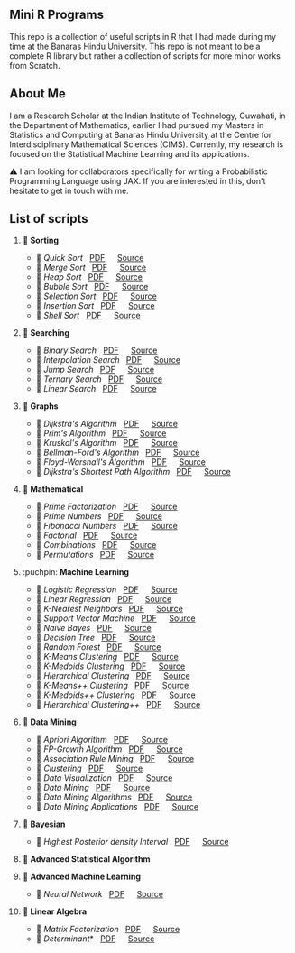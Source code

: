 ## Mini R Programs

This repo is a collection of useful scripts in R that I had made during my time at the Banaras Hindu University. This repo is not meant to be a complete R library but rather a collection of scripts for more minor works from Scratch.

## About Me

I am a Research Scholar at the Indian Institute of Technology, Guwahati, in the 
Department of Mathematics, earlier I had pursued my Masters in Statistics and 
Computing at Banaras Hindu University at the Centre for Interdisciplinary 
Mathematical Sciences (CIMS). Currently, my research is focused on the 
Statistical Machine Learning and its applications.  

:warning: I am looking for collaborators specifically for writing a Probabilistic 
Programming Language using JAX. If you are interested in this, don't hesitate to get in touch with me. 


## List of scripts

1. :pushpin: **Sorting**  
   - :round_pushpin: *Quick Sort*  &nbsp; [PDF](Sorting/QuickSort/quicksort.pdf)  &emsp; [Source](Sorting/QuickSort/quicksort.R)  
   - :round_pushpin: *Merge Sort*  &nbsp; [PDF](Sorting/Merge%20Sort/mergesort.pdf)  &emsp; [Source](Sorting/Merge%20Sort/mergesort.R)
   - :round_pushpin: *Heap Sort*  &nbsp; [PDF](Sorting/HeapSort/heapsort.pdf)  &emsp; [Source](Sorting/HeapSort/heapsort.R)
    - :round_pushpin: *Bubble Sort*  &nbsp; [PDF](Sorting/Bubble%20Sort/bubblesort.pdf)  &emsp; [Source](Sorting/Bubble%20Sort/bubblesort.R)
    - :round_pushpin: *Selection Sort*  &nbsp; [PDF](Sorting/SelectionSort/selectionsort.pdf)  &emsp; [Source](Sorting/SelectionSort/selectionsort.R)
    - :round_pushpin: *Insertion Sort*  &nbsp; [PDF](Sorting/InsertionSort/insertionsort.pdf)  &emsp; [Source](Sorting/InsertionSort/insertionsort.R)
    - :round_pushpin: *Shell Sort*  &nbsp; [PDF](Sorting/ShellSort/shellsort.pdf)  &emsp; [Source](Sorting/ShellSort/shellsort.R)
2. :pushpin: **Searching**  
   - :round_pushpin: *Binary Search*  &nbsp; [PDF](Searching/BinarySearch/binarysearch.pdf)  &emsp; [Source](Searching/BinarySearch/binarysearch.R)
   - :round_pushpin: *Interpolation Search*  &nbsp; [PDF](Searching/InterpolationSearch/interpolationsearch.pdf)  &emsp; [Source](Searching/InterpolationSearch/interpolationsearch.R)
   - :round_pushpin: *Jump Search*  &nbsp; [PDF](Searching/JumpSearch/jumpsearch.pdf)  &emsp; [Source](Searching/JumpSearch/jumpsearch.R)
   - :round_pushpin: *Ternary Search*  &nbsp; [PDF](Searching/TernarySearch/ternarysearch.pdf)  &emsp; [Source](Searching/TernarySearch/ternarysearch.R)
   - :round_pushpin: *Linear Search*  &nbsp; [PDF](Searching/LinearSearch/linearsearch.pdf)  &emsp; [Source](Searching/LinearSearch/linearsearch.R)
3. :pushpin: **Graphs**
   - :round_pushpin: *Dijkstra's Algorithm*  &nbsp; [PDF](Graphs/Dijkstra/dijkstra.pdf)  &emsp; [Source](Graphs/Dijkstra/dijkstra.R)
    - :round_pushpin: *Prim's Algorithm*  &nbsp; [PDF](Graphs/Prims/prims.pdf)  &emsp; [Source](Graphs/Prims/prims.R)
    - :round_pushpin: *Kruskal's Algorithm*  &nbsp; [PDF](Graphs/Kruskal/kruskal.pdf)  &emsp; [Source](Graphs/Kruskal/kruskal.R)
    - :round_pushpin: *Bellman-Ford's Algorithm*  &nbsp; [PDF](Graphs/BellmanFord/bellmanford.pdf)  &emsp; [Source](Graphs/BellmanFord/bellmanford.R)
    - :round_pushpin: *Floyd-Warshall's Algorithm*  &nbsp; [PDF](Graphs/FloydWarshall/floydwarshall.pdf)  &emsp; [Source](Graphs/FloydWarshall/floydwarshall.R)
    - :round_pushpin: *Dijkstra's Shortest Path Algorithm*  &nbsp; [PDF](Graphs/DijkstraShortestPath/dijkstrashortestpath.pdf)  &emsp; [Source](Graphs/DijkstraShortestPath/dijkstrashortestpath.R)
4. :pushpin: **Mathematical**
   - :round_pushpin: *Prime Factorization*  &nbsp; [PDF](Mathematical/PrimeFactorization/primefactorization.pdf)  &emsp; [Source](Mathematical/PrimeFactorization/primefactorization.R)
   - :round_pushpin: *Prime Numbers*  &nbsp; [PDF](Mathematical/PrimeNumbers/primenumbers.pdf)  &emsp; [Source](Mathematical/PrimeNumbers/primenumbers.R)
   - :round_pushpin: *Fibonacci Numbers*  &nbsp; [PDF](Mathematical/FibonacciNumbers/fibonaccinumbers.pdf)  &emsp; [Source](Mathematical/FibonacciNumbers/fibonaccinumbers.R)
   - :round_pushpin: *Factorial*  &nbsp; [PDF](Mathematical/Factorial/factorial.pdf)  &emsp; [Source](Mathematical/Factorial/factorial.R)
   - :round_pushpin: *Combinations*  &nbsp; [PDF](Mathematical/Combinations/combinations.pdf)  &emsp; [Source](Mathematical/Combinations/combinations.R)
   - :round_pushpin: *Permutations*  &nbsp; [PDF](Mathematical/Permutations/permutations.pdf)  &emsp; [Source](Mathematical/Permutations/permutations.R)

5. :puchpin: **Machine Learning**
    - :round_pushpin: *Logistic Regression*  &nbsp; [PDF](MachineLearning/LogisticRegression/logisticregression.pdf)  &emsp; [Source](MachineLearning/LogisticRegression/logisticregression.R)
    - :round_pushpin: *Linear Regression*  &nbsp; [PDF](MachineLearning/LinearRegression/linearregression.pdf)  &emsp; [Source](MachineLearning/LinearRegression/linearregression.R)
    - :round_pushpin: *K-Nearest Neighbors*  &nbsp; [PDF](MachineLearning/KNearestNeighbors/knearestneighbors.pdf)  &emsp; [Source](MachineLearning/KNearestNeighbors/knearestneighbors.R)
    - :round_pushpin: *Support Vector Machine*  &nbsp; [PDF](MachineLearning/SupportVectorMachine/supportvectormachine.pdf)  &emsp; [Source](MachineLearning/SupportVectorMachine/supportvectormachine.R)
    - :round_pushpin: *Naive Bayes*  &nbsp; [PDF](MachineLearning/NaiveBayes/naivebayes.pdf)  &emsp; [Source](MachineLearning/NaiveBayes/naivebayes.R)
    - :round_pushpin: *Decision Tree*  &nbsp; [PDF](MachineLearning/DecisionTree/decisiontree.pdf)  &emsp; [Source](MachineLearning/DecisionTree/decisiontree.R)
    - :round_pushpin: *Random Forest*  &nbsp; [PDF](MachineLearning/RandomForest/randomforest.pdf)  &emsp; [Source](MachineLearning/RandomForest/randomforest.R)
    - :round_pushpin: *K-Means Clustering*  &nbsp; [PDF](MachineLearning/KMeansClustering/kmeansclustering.pdf)  &emsp; [Source](MachineLearning/KMeansClustering/kmeansclustering.R)
    - :round_pushpin: *K-Medoids Clustering*  &nbsp; [PDF](MachineLearning/KMedoidsClustering/kmedoidsclustering.pdf)  &emsp; [Source](MachineLearning/KMedoidsClustering/kmedoidsclustering.R)
    - :round_pushpin: *Hierarchical Clustering*  &nbsp; [PDF](MachineLearning/HierarchicalClustering/hierarchicalclustering.pdf)  &emsp; [Source](MachineLearning/HierarchicalClustering/hierarchicalclustering.R)
    - :round_pushpin: *K-Means++ Clustering*  &nbsp; [PDF](MachineLearning/KMeansPlusPlusClustering/kmeansplusplusclustering.pdf)  &emsp; [Source](MachineLearning/KMeansPlusPlusClustering/kmeansplusplusclustering.R)
    - :round_pushpin: *K-Medoids++ Clustering*  &nbsp; [PDF](MachineLearning/KMedoidsPlusPlusClustering/kmedoidsplusplusclustering.pdf)  &emsp; [Source](MachineLearning/KMedoidsPlusPlusClustering/kmedoidsplusplusclustering.R)
    - :round_pushpin: *Hierarchical Clustering++*  &nbsp; [PDF](MachineLearning/HierarchicalClusteringPlusPlus/hierarchicalclusteringplusplus.pdf)  &emsp; [Source](MachineLearning/HierarchicalClusteringPlusPlus/hierarchicalclusteringplusplus.R)

6. :pushpin: **Data Mining**
    - :round_pushpin: *Apriori Algorithm*  &nbsp; [PDF](DataMining/Apriori/apriori.pdf)  &emsp; [Source](DataMining/Apriori/apriori.R)
    - :round_pushpin: *FP-Growth Algorithm*  &nbsp; [PDF](DataMining/FPGrowth/fpgrowth.pdf)  &emsp; [Source](DataMining/FPGrowth/fpgrowth.R)
    - :round_pushpin: *Association Rule Mining*  &nbsp; [PDF](DataMining/AssociationRuleMining/associationrulemining.pdf)  &emsp; [Source](DataMining/AssociationRuleMining/associationrulemining.R)
    - :round_pushpin: *Clustering*  &nbsp; [PDF](DataMining/Clustering/clustering.pdf)  &emsp; [Source](DataMining/Clustering/clustering.R)
    - :round_pushpin: *Data Visualization*  &nbsp; [PDF](DataMining/DataVisualization/datavisualization.pdf)  &emsp; [Source](DataMining/DataVisualization/datavisualization.R)
    - :round_pushpin: *Data Mining*  &nbsp; [PDF](DataMining/DataMining/datamining.pdf)  &emsp; [Source](DataMining/DataMining/datamining.R)
    - :round_pushpin: *Data Mining Algorithms*  &nbsp; [PDF](DataMining/DataMiningAlgorithms/dataminingalgorithms.pdf)  &emsp; [Source](DataMining/DataMiningAlgorithms/dataminingalgorithms.R)
    - :round_pushpin: *Data Mining Applications*  &nbsp; [PDF](DataMining/DataMiningApplications/dataminingapplications.pdf)  &emsp; [Source](DataMining/DataMiningApplications/dataminingapplications.R)

7. :pushpin: **Bayesian**
    - :round_pushpin: *Highest Posterior density Interval*  &nbsp; [PDF](Bayesian/HighestPosteriorDensityInterval/highestposteriordensityinterval.pdf)  &emsp; [Source](Bayesian/HighestPosteriorDensityInterval/highestposteriordensityinterval.R)


8. :pushpin: **Advanced Statistical Algorithm**

9. :pushpin: **Advanced Machine Learning**
    - :round_pushpin: *Neural Network*  &nbsp; [PDF](AdvancedMachineLearning/NeuralNetwork/neuralnetwork.pdf)  &emsp; [Source](AdvancedMachineLearning/NeuralNetwork/neuralnetwork.R)

10. :pushpin: **Linear Algebra**
    - :round_pushpin: *Matrix Factorization*  &nbsp; [PDF](LinearAlgebra/MatrixFactorization/matrixfactorization.pdf)  &emsp; [Source](LinearAlgebra/MatrixFactorization/matrixfactorization.R)
    - :round_pushpin: *Determinant** &nbsp; [PDF](Linear%20Algebra/Determinant/determinant.pdf)  &emsp; [Source](Linear%20Algebra/Determinant/determinant.R)


